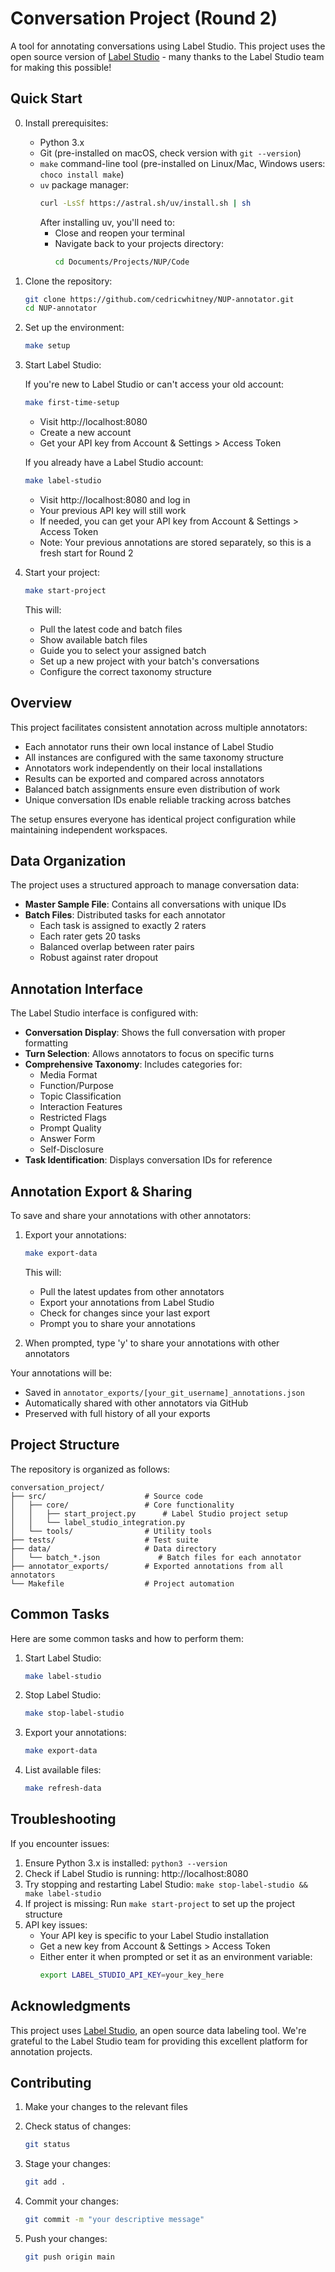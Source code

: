 # Conversation Project (Round 2)

A tool for annotating conversations using Label Studio. This project uses the open source version of [Label Studio](https://github.com/heartexlabs/label-studio) - many thanks to the Label Studio team for making this possible!

## Quick Start

0. Install prerequisites:
   - Python 3.x
   - Git (pre-installed on macOS, check version with `git --version`)
   - `make` command-line tool (pre-installed on Linux/Mac, Windows users: `choco install make`)
   - `uv` package manager:
     ```bash
     curl -LsSf https://astral.sh/uv/install.sh | sh
     ```
     After installing uv, you'll need to:
     - Close and reopen your terminal
     - Navigate back to your projects directory:
       ```bash
       cd Documents/Projects/NUP/Code
       ```

1. Clone the repository:
   ```bash
   git clone https://github.com/cedricwhitney/NUP-annotator.git
   cd NUP-annotator
   ```

2. Set up the environment:
   ```bash
   make setup
   ```

3. Start Label Studio:

   If you're new to Label Studio or can't access your old account:
   ```bash
   make first-time-setup
   ```
   - Visit http://localhost:8080
   - Create a new account
   - Get your API key from Account & Settings > Access Token

   If you already have a Label Studio account:
   ```bash
   make label-studio
   ```
   - Visit http://localhost:8080 and log in
   - Your previous API key will still work
   - If needed, you can get your API key from Account & Settings > Access Token
   - Note: Your previous annotations are stored separately, so this is a fresh start for Round 2

4. Start your project:
   ```bash
   make start-project
   ```
   This will:
   - Pull the latest code and batch files
   - Show available batch files
   - Guide you to select your assigned batch
   - Set up a new project with your batch's conversations
   - Configure the correct taxonomy structure

## Overview

This project facilitates consistent annotation across multiple annotators:
- Each annotator runs their own local instance of Label Studio
- All instances are configured with the same taxonomy structure
- Annotators work independently on their local installations
- Results can be exported and compared across annotators
- Balanced batch assignments ensure even distribution of work
- Unique conversation IDs enable reliable tracking across batches

The setup ensures everyone has identical project configuration while maintaining independent workspaces.

## Data Organization

The project uses a structured approach to manage conversation data:

- **Master Sample File**: Contains all conversations with unique IDs
- **Batch Files**: Distributed tasks for each annotator
  - Each task is assigned to exactly 2 raters
  - Each rater gets 20 tasks
  - Balanced overlap between rater pairs
  - Robust against rater dropout

## Annotation Interface

The Label Studio interface is configured with:

- **Conversation Display**: Shows the full conversation with proper formatting
- **Turn Selection**: Allows annotators to focus on specific turns
- **Comprehensive Taxonomy**: Includes categories for:
  - Media Format
  - Function/Purpose
  - Topic Classification
  - Interaction Features
  - Restricted Flags
  - Prompt Quality
  - Answer Form
  - Self-Disclosure
- **Task Identification**: Displays conversation IDs for reference

## Annotation Export & Sharing

To save and share your annotations with other annotators:

1. Export your annotations:
   ```bash
   make export-data
   ```
   This will:
   - Pull the latest updates from other annotators
   - Export your annotations from Label Studio
   - Check for changes since your last export
   - Prompt you to share your annotations

2. When prompted, type 'y' to share your annotations with other annotators

Your annotations will be:
- Saved in `annotator_exports/[your_git_username]_annotations.json`
- Automatically shared with other annotators via GitHub
- Preserved with full history of all your exports

## Project Structure

The repository is organized as follows:

    conversation_project/
    ├── src/                      # Source code
    │   ├── core/                 # Core functionality
    │   │   ├── start_project.py      # Label Studio project setup
    │   │   └── label_studio_integration.py
    │   └── tools/                # Utility tools
    ├── tests/                    # Test suite
    ├── data/                     # Data directory
    │   └── batch_*.json             # Batch files for each annotator
    ├── annotator_exports/        # Exported annotations from all annotators
    └── Makefile                  # Project automation

## Common Tasks

Here are some common tasks and how to perform them:

1. Start Label Studio:
   ```bash
   make label-studio
   ```

2. Stop Label Studio:
   ```bash
   make stop-label-studio
   ```

3. Export your annotations:
   ```bash
   make export-data
   ```

4. List available files:
   ```bash
   make refresh-data
   ```

## Troubleshooting

If you encounter issues:
1. Ensure Python 3.x is installed: `python3 --version`
2. Check if Label Studio is running: http://localhost:8080
3. Try stopping and restarting Label Studio: `make stop-label-studio && make label-studio`
4. If project is missing: Run `make start-project` to set up the project structure
5. API key issues:
   - Your API key is specific to your Label Studio installation
   - Get a new key from Account & Settings > Access Token
   - Either enter it when prompted or set it as an environment variable:
     ```bash
     export LABEL_STUDIO_API_KEY=your_key_here
     ```

## Acknowledgments

This project uses [Label Studio](https://github.com/heartexlabs/label-studio), an open source data labeling tool. We're grateful to the Label Studio team for providing this excellent platform for annotation projects.

## Contributing

1. Make your changes to the relevant files
2. Check status of changes:
   ```bash
   git status
   ```

3. Stage your changes:
   ```bash
   git add .
   ```

4. Commit your changes:
   ```bash
   git commit -m "your descriptive message"
   ```

5. Push your changes:
   ```bash
   git push origin main
   ```

